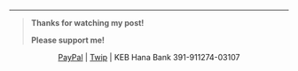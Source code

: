 - - -

>**Thanks for watching my post!**
>
>**Please support me!**

<center>
  
<a href="https://paypal.me/ryubinkim">PayPal</a> | <a href="https://twip.kr/donate/publicstatic">Twip</a> | KEB Hana Bank 391-911274-03107

</center>
